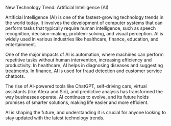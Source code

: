New Technology Trend: Artificial Intelligence (AI)

Artificial Intelligence (AI) is one of the fastest-growing technology trends in the world today. It involves the development of computer systems that can perform tasks that typically require human intelligence, such as speech recognition, decision-making, problem-solving, and visual perception. AI is widely used in various industries like healthcare, finance, education, and entertainment.

One of the major impacts of AI is automation, where machines can perform repetitive tasks without human intervention, increasing efficiency and productivity. In healthcare, AI helps in diagnosing diseases and suggesting treatments. In finance, AI is used for fraud detection and customer service chatbots.

The rise of AI-powered tools like ChatGPT, self-driving cars, virtual assistants (like Alexa and Siri), and predictive analysis has transformed the way businesses operate. AI continues to evolve, and its future holds promises of smarter solutions, making life easier and more efficient.

AI is shaping the future, and understanding it is crucial for anyone looking to stay updated with the latest technology trends.